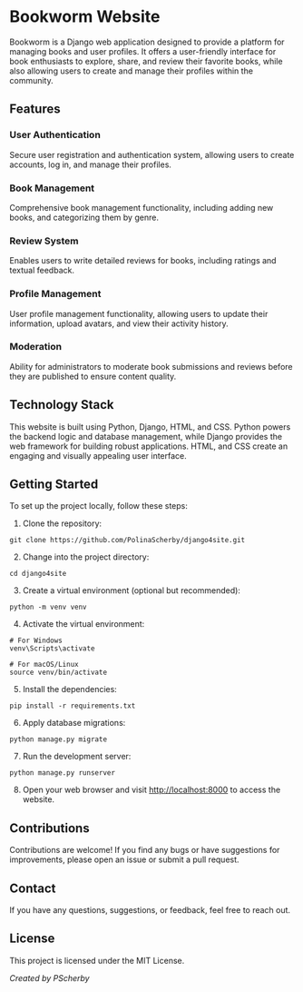 # Bookworm Website

Bookworm is a Django web application designed to provide a platform for managing books and user profiles. It offers a user-friendly interface for book enthusiasts to explore, share, and review their favorite books, while also allowing users to create and manage their profiles within the community.

## Features

### User Authentication

Secure user registration and authentication system, allowing users to create accounts, log in, and manage their profiles.

### Book Management

Comprehensive book management functionality, including adding new books, and categorizing them by genre.

### Review System

Enables users to write detailed reviews for books, including ratings and textual feedback.

### Profile Management

User profile management functionality, allowing users to update their information, upload avatars, and view their activity history.

### Moderation

Ability for administrators to moderate book submissions and reviews before they are published to ensure content quality.


## Technology Stack

This website is built using Python, Django, HTML, and CSS. Python powers the backend logic and database management, while Django provides the web framework for building robust applications. HTML, and CSS create an engaging and visually appealing user interface.

## Getting Started

To set up the project locally, follow these steps:

1. Clone the repository:

```
git clone https://github.com/PolinaScherby/django4site.git
```

2. Change into the project directory:
```
cd django4site
```

3. Create a virtual environment (optional but recommended):
```
python -m venv venv
```
4. Activate the virtual environment:
```
# For Windows
venv\Scripts\activate

# For macOS/Linux
source venv/bin/activate
```
5. Install the dependencies:
```
pip install -r requirements.txt
```
6. Apply database migrations:
```
python manage.py migrate
```
7. Run the development server:
```
python manage.py runserver
```
8. Open your web browser and visit [http://localhost:8000](http://localhost:8000) to access the website.

## Contributions

Contributions are welcome! If you find any bugs or have suggestions for improvements, please open an issue or submit a pull request.

## Contact

If you have any questions, suggestions, or feedback, feel free to reach out.

## License

This project is licensed under the MIT License.

*Created by PScherby*
